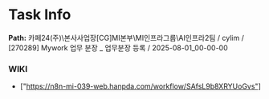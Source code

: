 # Task Info

**Path:** 카페24(주)\본사사업장\[CG]MI본부\MI인프라그룹\AI인프라2팀 / cylim / [270289] Mywork 업무 분장 _ 업무분장 등록 / 2025-08-01_00-00-00

### WIKI
- ["https://n8n-mi-039-web.hanpda.com/workflow/SAfsL9b8XRYUoGvs"]

